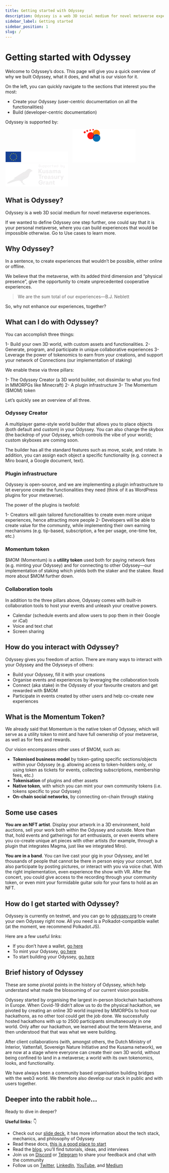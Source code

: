 ```yaml
---
title: Getting started with Odyssey
description: Odyssey is a web 3D social medium for novel metaverse experiences. This page will give you a quick overview of why we built Odyssey, what it does, and what is our vision for it.
sidebar_label: Getting started
sidebar_position: 1
slug: /
---
```

# Getting started with Odyssey

Welcome to Odyssey’s docs. This page will give you a quick overview of why we built Odyssey, what it does, and what is our vision for it.

On the left, you can quickly navigate to the sections that interest you the most:
- Create your Odyssey (user-centric documentation on all the functionalities)
- Build (developer-centric documentation)

Odyssey is supported by:

![EU ERFD logo](img/EU-ERFD-200.png)&emsp;![SNN logo](img/SNN-200.png)&emsp;![Kusama Treasury logo](img/kusama-treasury-200.png)

## What is Odyssey?

Odyssey is a web 3D social medium for novel metaverse experiences.

If we wanted to define Odyssey one step further, one could say that it is your personal metaverse, where you can build experiences that would be impossible otherwise. Go to Use cases to learn more.

## Why Odyssey?

In a sentence, to create experiences that wouldn’t be possible, either online or offline.

We believe that the metaverse, with its added third dimension and “physical presence”, give the opportunity to create unprecedented cooperative experiences.

> We are the sum total of our experiences—B.J. Neblett

So, why not enhance our experiences, together?

## What can I do with Odyssey?

You can accomplish three things:

1- Build your own 3D world, with custom assets and functionalities.
2- Generate, program, and participate in unique collaborative experiences
3- Leverage the power of tokenomics to earn from your creations, and support your network of Connections (our implementation of staking)

We enable these via three pillars:

1- The Odyssey Creator (a 3D world builder, not dissimilar to what you find in MMORPGs like Minecraft)
2- A plugin infrastructure
3- The Momentum ($MOM) token

Let’s quickly see an overview of all three.

### Odyssey Creator

A multiplayer game-style world builder that allows you to place objects (both default and custom) in your Odyssey. You can also change the skybox (the backdrop of your Odyssey, which controls the vibe of your world); custom skyboxes are coming soon.

The builder has all the standard features such as move, scale, and rotate. In addition, you can assign each object a specific functionality (e.g. connect a Miro board, a Google document, text).

### Plugin infrastructure

Odyssey is open-source, and we are implementing a plugin infrastructure to let everyone create the functionalities they need (think of it as WordPress plugins for your metaverse).

The power of the plugins is twofold:

1- Creators will gain tailored functionalities to create even more unique experiences, hence attracting more people
2- Developers will be able to create value for the community, while implementing their own earning mechanisms (e.g. tip-based, subscription, a fee per usage, one-time fee, etc.)

### Momentum token

$MOM (Momentum) is a **utility token** used both for paying network fees (e.g. minting your Odyssey) and for connecting to other Odyssey—our implementation of staking which yields both the staker and the stakee. Read more about $MOM further down.

### Collaboration tools

In addition to the three pillars above, Odyssey comes with built-in collaboration tools to host your events and unleash your creative powers.

- Calendar (schedule events and allow users to pop them in their Google or iCal)
- Voice and text chat
- Screen sharing

## How do you interact with Odyssey?

Odyssey gives you freedom of action. There are many ways to interact with your Odyssey and the Odysseys of others:

- Build your Odyssey, fill it with your creations
- Organise events and experiences by leveraging the collaboration tools
- Connect (aka stake) in the Odyssey of your favourite creators and get rewarded with $MOM
- Participate in events created by other users and help co-create new experiences

## What is the Momentum Token?

We already said that Momentum is the native token of Odyssey, which will serve as a utility token to mint and have full ownership of your metaverse, as well as for fees and rewards.

Our vision encompasses other uses of $MOM, such as:

- **Tokenised business model** by token-gating specific sections/objects within your Odyssey (e.g. allowing access to token-holders only, or using token as tickets for events, collecting subscriptions, membership fees, etc.)
- **Tokenisation** of plugins and other assets
- **Native token**, with which you can mint your own community tokens (i.e. tokens specific to your Odyssey)
- **On-chain social networks**, by connecting on-chain through staking

## Some use cases

**You are an NFT artist**. Display your artwork in a 3D environment, hold auctions, sell your work both within the Odyssey and outside. More than that, hold events and gatherings for art enthusiasts, or even events where you co-create unique art pieces with other artists (for example, through a plugin that integrates Magma, just like we integrated Miro).

**You are in a band**. You can live cast your gig in your Odyssey, and let thousands of people that cannot be there in person enjoy your concert, but also participate by posting pictures, or interact with you via voice chat. With the right implementation, even experience the show with VR. After the concert, you could give access to the recording through your community token, or even mint your formidable guitar solo for your fans to hold as an NFT.

## How do I get started with Odyssey?

Odyssey is currently on testnet, and you can go to [odyssey.org](https://odyssey.org) to create your own Odyssey right now. All you need is a Polkadot-compatible wallet (at the moment, we recommend Polkadot.JS).

Here are a few useful links:

- If you don’t have a wallet, [go here](/create-your-odyssey/get-a-wallet.md)
- To mint your Odyssey, [go here](/create-your-odyssey/the-birth-process.md)
- To start building your Odyssey, [go here](/create-your-odyssey/first-steps.md)

## Brief history of Odyssey

These are some pivotal points in the history of Odyssey, which help understand what made the blossoming of our current vision possible.

Odyssey started by organising the largest in-person blockchain hackathons in Europe. When Covid-19 didn’t allow us to do the physical hackathon, we pivoted by creating an online 3D world inspired by MMORPGs to host our hackathons, as no other tool could get the job done. We successfully hosted hackathons with up to 2500 participants simultaneously in one world. Only after our hackathon, we learned about the term Metaverse, and then understood that that was what we were building. 


After client collaborations (with, amongst others, the Dutch Ministry of Interior, Vattenfall, Sovereign Nature Initiative and the Kusama network), we are now at a stage where everyone can create their own 3D world, without being confined to land in a metaverse; a world with its own tokenomics, looks, and functionality. 

We have always been a community based organisation building bridges with the web3 world. We therefore also develop our stack in public and with users together.

## Deeper into the rabbit hole…

Ready to dive in deeper?

**Useful links:** 👇

- Check out our [slide deck](https://docs.google.com/presentation/d/e/2PACX-1vQeOBc0JvY5xCZxq83sFT3t_Nw8YJEFbjlMEvX1NSef1_s1Fkmp0bDfcmF_9CPIg7_FQTYpthH7U5I5/pub?start=false&loop=false&delayms=3000&slide=id.p), it has more information about the tech stack, mechanics, and philosophy of Odyssey 
- Read these docs, [this is a good place to start](/create-your-odyssey/first-steps.md)
- Read the [blog](https://discover.odyssey.org/blog/), you’ll find tutorials, ideas, and interviews
- Join us on [Discord](https://discord.gg/6PH9nSu7UP) or [Telegram](https://t.me/odysseycreator) to share your feedback and chat with the community
- Follow us on [Twitter](https://twitter.com/odysseycreator), [LinkedIn](https://www.linkedin.com/company/odysseycreator/), [YouTube](https://www.youtube.com/@odysseycreator), and [Medium](https://medium.com/@myodyssey)